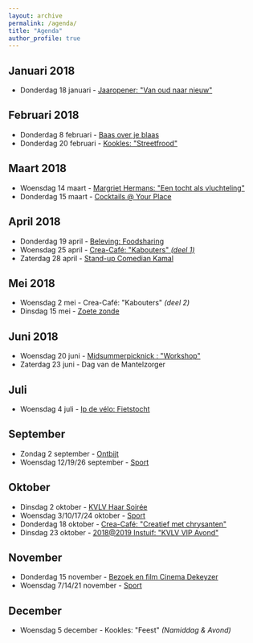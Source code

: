 ```yaml
---
layout: archive
permalink: /agenda/
title: "Agenda"
author_profile: true
---
```


## Januari 2018
- Donderdag 18 januari - [Jaaropener: "Van oud naar nieuw"](/assets/media/agenda/2018-01-18-jaaropener.png)

## Februari 2018
- Donderdag 8 februari - [Baas over je blaas](/assets/media/agenda/2018-01-18-baas-over-je-blaas.jpg)
- Donderdag 20 februari - [Kookles: "Streetfrood"](/assets/media/agenda/2018-20-02-Streetfood.jpg)

## Maart 2018
- Woensdag 14 maart - [Margriet Hermans: "Een tocht als vluchteling"](/assets/media/agenda/2018-03-14-margriet-hermans.jpg)
- Donderdag 15 maart - [Cocktails @ Your Place](/assets/media/agenda/2018-03-15-cocktails.jpg)

## April 2018
- Donderdag 19 april - [Beleving: Foodsharing](/assets/media/agenda/2018-20-02-Streetfood.jpg)
- Woensdag 25 april - [Crea-Café: "Kabouters" _(deel 1)_](/assets/media/agenda/2018-04-25-kabouters.jpg)
- Zaterdag 28 april - [Stand-up Comedian Kamal](/assets/media/agenda/2018-04-28-Kamal.jpg)

## Mei 2018
- Woensdag 2 mei - Crea-Café: "Kabouters" _(deel 2)_
- Dinsdag 15 mei - [Zoete zonde](/assets/media/agenda/2018-05-15-zoete-zonde.pdf)

## Juni 2018
- Woensdag 20 juni - [Midsummerpicknick : "Workshop"](/assets/media/agenda/2018-06-20-mid-summer-picknick.jpg)
- Zaterdag 23 juni - Dag van de Mantelzorger

## Juli
- Woensdag 4 juli - [Ip de vélo: Fietstocht](/assets/media/agenda/2018-07-04-ip-de-velo.jpg)

## September
- Zondag 2 september - [Ontbijt](/assets/media/agenda/2018-09-02-ontbijt.jpg)
- Woensdag 12/19/26 september - [Sport](/assets/media/agenda/2018-09-12-sport-body-and-mind.pdf)

## Oktober
- Dinsdag 2 oktober - [KVLV Haar Soirée](/assets/media/agenda/2018-10-02-haar-soiree.png)
- Woensdag 3/10/17/24 oktober - [Sport](/assets/media/agenda/2018-09-12-sport-body-and-mind.pdf)
- Donderdag 18 oktober - [Crea-Café: "Creatief met chrysanten"](/assets/media/agenda/2018-10-18-crysanten.jpg)
- Dinsdag 23 oktober - [2018@2019 Instuif: "KVLV VIP Avond"](/assets/media/agenda/2018-10-23-vip-avond.jpg)

## November
- Donderdag 15 november - [Bezoek en film Cinema Dekeyzer](/assets/media/agenda/2018-11-15-film.jpg)
- Woensdag 7/14/21 november - [Sport](/assets/media/agenda/2018-09-12-sport-body-and-mind.pdf)

## December
- Woensdag 5 december - Kookles: "Feest" _(Namiddag & Avond)_
